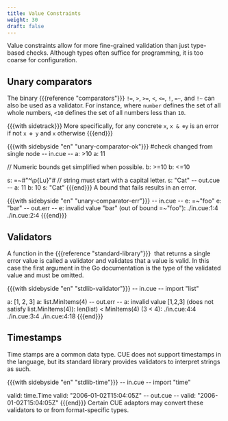 ```yaml
---
title: Value Constraints
weight: 30
draft: false
---
```


Value constraints allow for more fine-grained validation than just type-based checks.
Although types often suffice for programming, it is too coarse for configuration.

<!--

<JSON schema as an example>

CUE allows defining separate restrictions on

By using references, CUE also allows defining detailed relations between fields.

-->

## Unary comparators

The binary {{{reference "comparators"}}} `!=`, `>`, `>=`, `<`, `<=`, `!`, `=~`, and
`!~` can also be used as a validator.  For instance, where `number` defines the
set of all whole numbers, `<10` defines the set of all numbers less than `10`.

{{{with sidetrack}}}
More specifically, for any concrete `x`, `x & ⊗y` is an error if not `x ⊗ y` and
`x` otherwise
{{{end}}}

{{{with sidebyside "en" "unary-comparator-ok"}}}
#check changed from single node
-- in.cue --
a: >10
a: 11

// Numeric bounds get simplified when possible.
b: >=10
b: <=10

s: =~#"^\p{Lu}"# // string must start with a capital letter.
s: "Cat"
-- out.cue --
a: 11
b: 10
s: "Cat"
{{{end}}}
A bound that fails results in an error.

{{{with sidebyside "en" "unary-comparator-err"}}}
-- in.cue --
e: =~"foo"
e: "bar"
-- out.err --
e: invalid value "bar" (out of bound =~"foo"):
    ./in.cue:1:4
    ./in.cue:2:4
{{{end}}}
## Validators

A function in the {{{reference "standard-library"}}}  that returns a single error
value is called a validator and validates that a value is valid.
In this case the first argument in the Go documentation is the type of the
validated value and must be omitted.

{{{with sidebyside "en" "stdlib-validator"}}}
-- in.cue --
import "list"

a: [1, 2, 3]
a: list.MinItems(4)
-- out.err --
a: invalid value [1,2,3] (does not satisfy list.MinItems(4)): len(list) < MinItems(4) (3 < 4):
    ./in.cue:4:4
    ./in.cue:3:4
    ./in.cue:4:18
{{{end}}}
## Timestamps

Time stamps are a common data type.
CUE does not support timestamps in the language, but its standard library
provides validators to interpret strings as such.

{{{with sidebyside "en" "stdlib-time"}}}
-- in.cue --
import "time"

valid: time.Time
valid: "2006-01-02T15:04:05Z"
-- out.cue --
valid: "2006-01-02T15:04:05Z"
{{{end}}}
Certain CUE adaptors may convert these validators to or from format-specific
types.

<!-- TODO: CUE OpenAPI generation seems to be broken wrt to this. Make this work.

{{{with sidebyside "en" "stdlib-time-jsonschema"}}}
#norun should ignore this block because it's in an HTML comment
-- in.cue --
import "time"

#Meetup: {
	time:  time.Time
	place: string
}
-- out.jsonschema --
{{{end}}}
-->
